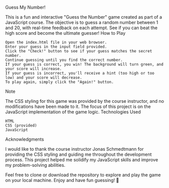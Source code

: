 Guess My Number!

This is a fun and interactive "Guess the Number" game created as part of a JavaScript course. The objective is to guess a random number between 1 and 20, with real-time feedback on each attempt. See if you can beat the high score and become the ultimate guesser!
How to Play

    Open the index.html file in your web browser.
    Enter your guess in the input field provided.
    Click the "Check!" button to see if your guess matches the secret number.
    Continue guessing until you find the correct number.
    If your guess is correct, you win! The background will turn green, and your score will increase.
    If your guess is incorrect, you'll receive a hint (too high or too low) and your score will decrease.
    To play again, simply click the "Again!" button.

Note

The CSS styling for this game was provided by the course instructor, and no modifications have been made to it. The focus of this project is on the JavaScript implementation of the game logic.
Technologies Used

    HTML
    CSS (provided)
    JavaScript

Acknowledgments

I would like to thank the course instructor Jonas Schmedtmann for providing the CSS styling and guiding me throughout the development process. This project helped me solidify my JavaScript skills and improve my problem-solving abilities.

Feel free to clone or download the repository to explore and play the game on your local machine. Enjoy and have fun guessing! 🎉

